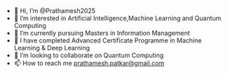 - 👋 Hi, I’m @Prathamesh2025
- 👀 I’m interested in Artificial Intelligence,Machine Learning and Quantum Computing
- 🌱 I’m currently pursuing Masters in Information Management
- 🌱 I have completed Advanced Certificate Programme in Machine Learning & Deep Learning
- 💞️ I’m looking to collaborate on Quantum Computing
- 📫 How to reach me prathamesh.patkar@gmail.com

<!---
Prathamesh2025/Prathamesh2025 is a ✨ special ✨ repository because its `README.md` (this file) appears on your GitHub profile.
You can click the Preview link to take a look at your changes.
--->

